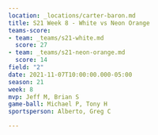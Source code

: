 ```yaml
---
location: _locations/carter-baron.md
title: S21 Week 8 - White vs Neon Orange
teams-score:
- team: _teams/s21-white.md
  score: 27
- team: _teams/s21-neon-orange.md
  score: 14
field: "2"
date: 2021-11-07T10:00:00.000-05:00
season: 21
week: 8
mvp: Jeff M, Brian S
game-ball: Michael P, Tony H
sportsperson: Alberto, Greg C

---
```

